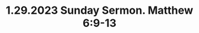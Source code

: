 ---
uri: '/videos/791654707'
title: '1.29.2023 Sunday Sermon. Matthew 6:9-13'
description: 'Thank You\nMatthew 6:9-13\nBefore Amen'
thumbnailUrl: 'https://i.vimeocdn.com/video/1598768758-54b3e57c83354d9687a1b72bcd953e7a086ce896b67142e62f0d8b9faf371838-d_1280x720?r=pad'
url: 'https://vimeo.com/791654707'
embedUrl: 'https://player.vimeo.com/video/791654707'
playlistId: '10085736'
playlistName: 'Messages 2023'
category: 'Messages'
duration: '2444'
width: '1280'
height: '720'
channelId: '/users/116618052'
channelName: 'Stony Brook Church'
channelBio: 'Stony Brook Church, Making Disciples'
channelUrl: 'https://vimeo.com/stonybrook'
position: 16
videoId: '791654707'
createdAt: '2023-01-22T17:43:47+00:00'
modifiedAt: '2023-02-26T01:52:34+00:00'
publishedAt: '2023-01-22T17:43:47+00:00'
---